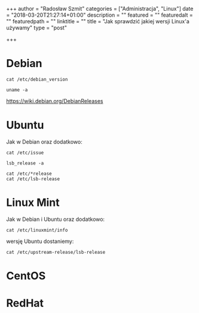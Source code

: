 +++
author = "Radosław Szmit"
categories = ["Administracja", "Linux"]
date = "2018-03-20T21:27:14+01:00"
description = ""
featured = ""
featuredalt = ""
featuredpath = ""
linktitle = ""
title = "Jak sprawdzić jakiej wersji Linux'a używamy"
type = "post"

+++

# Debian

~~~shell
cat /etc/debian_version
~~~

~~~shell
uname -a
~~~

https://wiki.debian.org/DebianReleases

# Ubuntu

Jak w Debian oraz dodatkowo:

~~~shell
cat /etc/issue
~~~

~~~shell
lsb_release -a
~~~

~~~shell
cat /etc/*release
cat /etc/lsb-release
~~~

# Linux Mint

Jak w Debian i Ubuntu oraz dodatkowo:

~~~shell
cat /etc/linuxmint/info
~~~

wersję Ubuntu dostaniemy:
~~~shell
cat /etc/upstream-release/lsb-release
~~~

# CentOS
# RedHat
